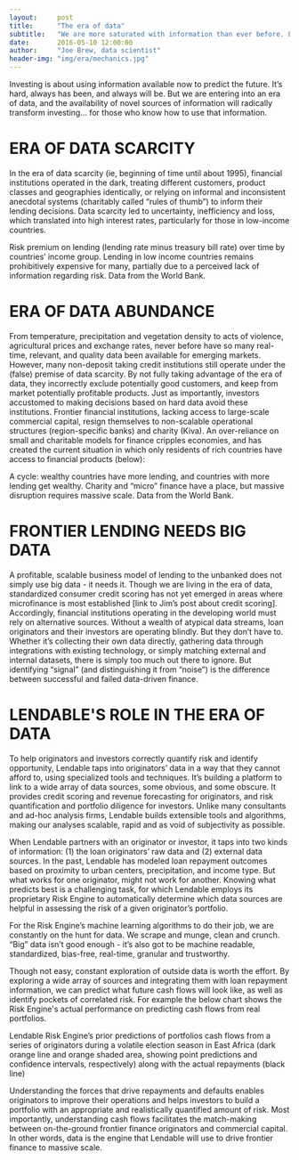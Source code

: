 ```yaml
---
layout:     post
title:      "The era of data"
subtitle:   "We are more saturated with information than ever before. Lendable knows what to do with it."
date:       2016-05-10 12:00:00
author:     "Joe Brew, data scientist"
header-img: "img/era/mechanics.jpg"
---
```


Investing is about using information available now to predict the future. It’s hard, always has been, and always will be. But we are entering into an era of data, and the availability of novel sources of information will radically transform investing… for those who know how to use that information.

# **ERA OF DATA SCARCITY**

In the era of data scarcity (ie, beginning of time until about 1995), financial institutions operated in the dark, treating different customers, product classes and geographies identically, or relying on informal and inconsistent anecdotal systems (charitably called “rules of thumb”) to inform their lending decisions. Data scarcity led to uncertainty, inefficiency and loss, which translated into high interest rates, particularly for those in low-income countries.

<a href="#">
    <center><img src="{{ site.baseurl }}/img/era/premium_on_lending.png" alt=""></center>
</a>
<span class="caption text-muted">Risk premium on lending (lending rate minus treasury bill rate) over time by countries’ income group. Lending in low income countries remains prohibitively expensive for many, partially due to a perceived lack of information regarding risk. Data from the World Bank.</span>

# **ERA OF DATA ABUNDANCE**

From temperature, precipitation and vegetation density to acts of violence, agricultural prices and exchange rates, never before have so many real-time, relevant, and quality data been available for emerging markets. However, many non-deposit taking credit institutions still operate under the (false) premise of data scarcity. By not fully taking advantage of the era of data, they incorrectly exclude potentially good customers, and keep from market potentially profitable products. Just as importantly, investors accustomed to making decisions based on hard data avoid these institutions. Frontier financial institutions, lacking access to large-scale commercial capital, resign themselves to non-scalable operational structures (region-specific banks) and charity (Kiva). An over-reliance on small and charitable models for finance cripples economies, and has created the current situation in which only residents of rich countries have access to financial products (below):



<a href="#">
    <center><img src="{{ site.baseurl }}/img/era/loans_per_1000.png" alt=""></center>
</a>
<span class="caption text-muted">A cycle: wealthy countries have more lending, and countries with more lending get wealthy.  Charity and “micro” finance have a place, but massive disruption requires massive scale. Data from the World Bank.</span>

# **FRONTIER LENDING NEEDS BIG DATA**

A profitable, scalable business model of lending to the unbanked does not simply use big data - it needs it. Though we are living in the era of data, standardized consumer credit scoring has not yet emerged in areas where microfinance is most established [link to Jim’s post about credit scoring]. Accordingly, financial institutions operating in the developing world must rely on alternative sources.
Without a wealth of atypical data streams, loan originators and their investors are operating blindly. But they don’t have to. Whether it’s collecting their own data directly, gathering data through integrations with existing technology, or simply matching external and internal datasets, there is simply too much out there to ignore. But identifying “signal” (and distinguishing it from “noise”) is the difference between successful and failed data-driven finance. 

# **LENDABLE'S ROLE IN THE ERA OF DATA**

To help originators and investors correctly quantify risk and identify opportunity, Lendable taps into originators’ data in a way that they cannot afford to, using specialized tools and techniques. It’s building a platform to link to a wide array of data sources, some obvious, and some obscure. It provides credit scoring and revenue forecasting for originators, and risk quantification and portfolio diligence for investors. Unlike many consultants and ad-hoc analysis firms, Lendable builds extensible tools and algorithms, making our analyses scalable, rapid and as void of subjectivity as possible.


When Lendable partners with an originator or investor, it taps into two kinds of information: (1) the loan originators’ raw data and (2) external data sources. In the past, Lendable has modeled loan repayment outcomes based on proximity to urban centers, precipitation, and income type. But what works for one originator, might not work for another. Knowing what predicts best is a challenging task, for which Lendable employs its proprietary Risk Engine to automatically determine which data sources are helpful in assessing the risk of a given originator’s portfolio. 


For the Risk Engine’s machine learning algorithms to do their job, we are constantly on the hunt for data. We scrape and munge, clean and crunch. “Big” data isn’t good enough - it’s also got to be machine readable, standardized, bias-free, real-time, granular and trustworthy.

Though not easy, constant exploration of outside data is worth the effort.  By exploring a wide array of sources and integrating them with loan repayment information, we can predict what future cash flows will look like, as well as identify pockets of correlated risk. For example the below chart shows the Risk Engine's actual performance on predicting cash flows from real portfolios.

<a href="#">
    <center><img src="{{ site.baseurl }}/img/era/jims_chart.png" alt=""></center>
</a>
<span class="caption text-muted">Lendable Risk Engine’s prior predictions of portfolios cash flows from a series of originators during a volatile election season in East Africa (dark orange line and orange shaded area, showing point predictions and confidence intervals, respectively) along with the actual repayments (black line)</span>


Understanding the forces that drive repayments and defaults enables originators to improve their operations and helps investors to build a portfolio with an appropriate and realistically quantified amount of risk. Most importantly, understanding cash flows facilitates the match-making between on-the-ground frontier finance originators and commercial capital. In other words, data is the engine that Lendable will use to drive frontier finance to massive scale.